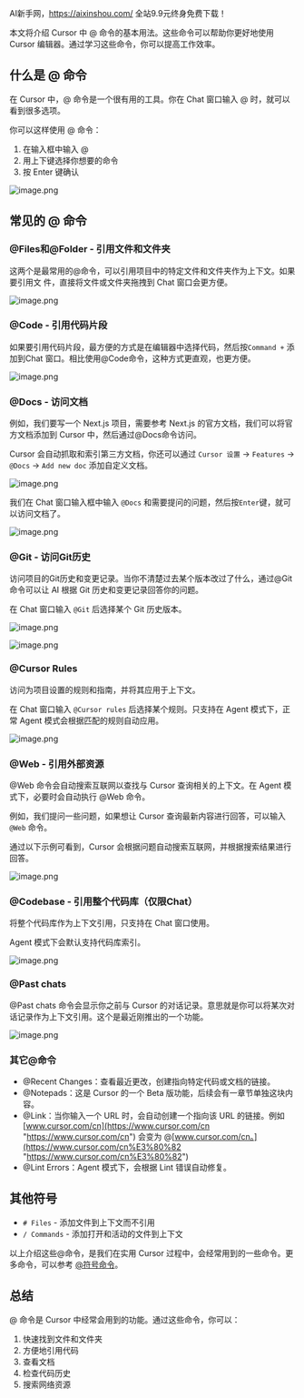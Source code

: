 AI新手网，https://aixinshou.com/  全站9.9元终身免费下载！

本文将介绍 Cursor 中 @ 命令的基本用法。这些命令可以帮助你更好地使用 Cursor 编辑器。通过学习这些命令，你可以提高工作效率。

## 什么是 @ 命令

在 Cursor 中，@ 命令是一个很有用的工具。你在 Chat 窗口输入 @ 时，就可以看到很多选项。

你可以这样使用 @ 命令：

1. 在输入框中输入 @
2. 用上下键选择你想要的命令
3. 按 Enter 键确认

![image.png](https://p9-juejin.byteimg.com/tos-cn-i-k3u1fbpfcp/c6fe7149d3414265a46376e01b45fac1~tplv-k3u1fbpfcp-jj-mark:1600:0:0:0:q75.jpg#?w=794&h=510&s=39745&e=png&b=181818)

## 常见的 @ 命令

### @Files和@Folder - 引用文件和文件夹

这两个是最常用的@命令，可以引用项目中的特定文件和文件夹作为上下文。如果要引用文 件，直接将文件或文件夹拖拽到 Chat 窗口会更方便。

![image.png](https://p1-juejin.byteimg.com/tos-cn-i-k3u1fbpfcp/e23d421f4ee04c7290448ebf8e1e899f~tplv-k3u1fbpfcp-jj-mark:1600:0:0:0:q75.jpg#?w=1108&h=349&s=45406&e=png&b=161616)

### @Code - 引用代码片段

如果要引用代码片段，最方便的方式是在编辑器中选择代码，然后按`Command +` 添加到Chat 窗口。相比使用@Code命令，这种方式更直观，也更方便。

![image.png](https://p9-juejin.byteimg.com/tos-cn-i-k3u1fbpfcp/c8e491c46b754d5a84827b3dbf3d1a3e~tplv-k3u1fbpfcp-jj-mark:1600:0:0:0:q75.jpg#?w=1293&h=467&s=94911&e=png&b=191919)

### @Docs - 访问文档

例如，我们要写一个 Next.js 项目，需要参考 Next.js 的官方文档，我们可以将官方文档添加到 Cursor 中，然后通过@Docs命令访问。

Cursor 会自动抓取和索引第三方文档，你还可以通过 `Cursor 设置` -> `Features` -> `@Docs` -> `Add new doc` 添加自定义文档。

![image.png](https://p1-juejin.byteimg.com/tos-cn-i-k3u1fbpfcp/eef3bedeee37459dbd831ede731fe883~tplv-k3u1fbpfcp-jj-mark:1600:0:0:0:q75.jpg#?w=1008&h=331&s=39302&e=png&b=1a1a1a)

我们在 Chat 窗口输入框中输入 `@Docs` 和需要提问的问题，然后按`Enter`键，就可以访问文档了。

![image.png](https://p1-juejin.byteimg.com/tos-cn-i-k3u1fbpfcp/7b7731c51532404bb418bacd23bb846a~tplv-k3u1fbpfcp-jj-mark:1600:0:0:0:q75.jpg#?w=1238&h=732&s=227462&e=png&b=151515)

### @Git - 访问Git历史

访问项目的Git历史和变更记录。当你不清楚过去某个版本改过了什么，通过@Git命令可以让 AI 根据 Git 历史和变更记录回答你的问题。

在 Chat 窗口输入 `@Git` 后选择某个 Git 历史版本。

![image.png](https://p3-juejin.byteimg.com/tos-cn-i-k3u1fbpfcp/01bb1ed33b4642b3a9cb66757b5e9a1b~tplv-k3u1fbpfcp-jj-mark:1600:0:0:0:q75.jpg#?w=841&h=462&s=97113&e=png&b=191919)

![image.png](https://p3-juejin.byteimg.com/tos-cn-i-k3u1fbpfcp/98c0d65296ff451d9bdf0efec2f17526~tplv-k3u1fbpfcp-jj-mark:1600:0:0:0:q75.jpg#?w=644&h=956&s=180535&e=png&b=171717)

### @Cursor Rules

访问为项目设置的规则和指南，并将其应用于上下文。

在 Chat 窗口输入 `@Cursor rules` 后选择某个规则。只支持在 Agent 模式下，正常 Agent 模式会根据匹配的规则自动应用。

![image.png](https://p9-juejin.byteimg.com/tos-cn-i-k3u1fbpfcp/3b29d0b400344038960d4212e362610f~tplv-k3u1fbpfcp-jj-mark:1600:0:0:0:q75.jpg#?w=720&h=393&s=30448&e=png&b=191919)

### @Web - 引用外部资源

@Web 命令会自动搜索互联网以查找与 Cursor 查询相关的上下文。在 Agent 模式下，必要时会自动执行 @Web 命令。

例如，我们提问一些问题，如果想让 Cursor 查询最新内容进行回答，可以输入 `@Web` 命令。

通过以下示例可看到，Cursor 会根据问题自动搜索互联网，并根据搜索结果进行回答。

![image.png](https://p9-juejin.byteimg.com/tos-cn-i-k3u1fbpfcp/14ceb7153acd411cb8e355a459f2ce41~tplv-k3u1fbpfcp-jj-mark:1600:0:0:0:q75.jpg#?w=653&h=1052&s=218228&e=png&b=151515)

### @Codebase - 引用整个代码库（仅限Chat）

将整个代码库作为上下文引用，只支持在 Chat 窗口使用。

Agent 模式下会默认支持代码库索引。

![image.png](https://p9-juejin.byteimg.com/tos-cn-i-k3u1fbpfcp/af209c1b9e46455bb9bc38fecc5c9c39~tplv-k3u1fbpfcp-jj-mark:1600:0:0:0:q75.jpg#?w=607&h=199&s=19988&e=png&b=191919)

### @Past chats

@Past chats 命令会显示你之前与 Cursor 的对话记录。意思就是你可以将某次对话记录作为上下文引用。这个是最近刚推出的一个功能。

![image.png](https://p1-juejin.byteimg.com/tos-cn-i-k3u1fbpfcp/da15b4c589194954a074c9b424a8a575~tplv-k3u1fbpfcp-jj-mark:1600:0:0:0:q75.jpg#?w=1135&h=332&s=75918&e=png&b=191919)

### 其它@命令

* @Recent Changes：查看最近更改，创建指向特定代码或文档的链接。
* @Notepads：这是 Cursor 的一个 Beta 版功能，后续会有一章节单独这块内容。
* @Link：当你输入一个 URL 时，会自动创建一个指向该 URL 的链接。例如 [www.cursor.com/cn](https://www.cursor.com/cn "https://www.cursor.com/cn") 会变为 @[www.cursor.com/cn。](https://www.cursor.com/cn%E3%80%82 "https://www.cursor.com/cn%E3%80%82")
* @Lint Errors：Agent 模式下，会根据 Lint 错误自动修复。

## 其他符号

* `# Files` - 添加文件到上下文而不引用
* `/ Commands` - 添加打开和活动的文件到上下文

以上介绍这些@命令，是我们在实用 Cursor 过程中，会经常用到的一些命令。更多命令，可以参考 [@符号命令](https://docs.cursor.com/context/@-symbols/overview "https://docs.cursor.com/context/@-symbols/overview")。

## 总结

@ 命令是 Cursor 中经常会用到的功能。通过这些命令，你可以：

1. 快速找到文件和文件夹
2. 方便地引用代码
3. 查看文档
4. 检查代码历史
5. 搜索网络资源